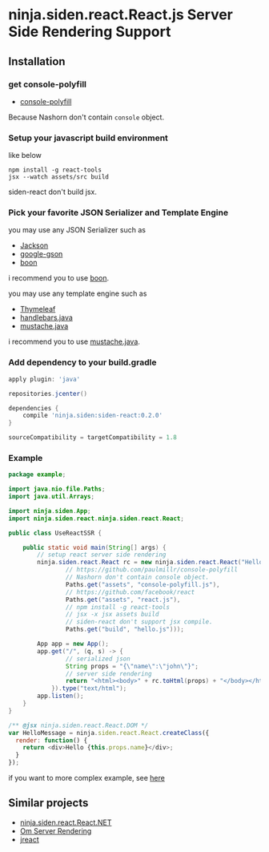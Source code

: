 # ninja.siden.react.React.js Server Side Rendering Support

## Installation

### get console-polyfill

* [console-polyfill](https://github.com/paulmillr/console-polyfill) 

Because Nashorn don't contain `console` object.

### Setup your javascript build environment

like below
```
npm install -g react-tools
jsx --watch assets/src build
```

siden-react don't build jsx.

### Pick your favorite JSON Serializer and Template Engine

you may use any JSON Serializer such as

* [Jackson](http://jackson.codehaus.org/)
* [google-gson](https://code.google.com/p/google-gson/)
* [boon](https://github.com/boonproject/boon)

i recommend you to use [boon](https://github.com/boonproject/boon).

you may use any template engine such as

* [Thymeleaf](http://www.thymeleaf.org/)
* [handlebars.java](https://github.com/jknack/handlebars.java)
* [mustache.java](https://github.com/spullara/mustache.java)

i recommend you to use [mustache.java](https://github.com/spullara/mustache.java).

### Add dependency to your build.gradle

```groovy
apply plugin: 'java'

repositories.jcenter()

dependencies {
	compile 'ninja.siden:siden-react:0.2.0'
}

sourceCompatibility = targetCompatibility = 1.8
```

### Example

```java
package example;

import java.nio.file.Paths;
import java.util.Arrays;

import ninja.siden.App;
import ninja.siden.react.ninja.siden.react.React;

public class UseReactSSR {

	public static void main(String[] args) {
		// setup react server side rendering
		ninja.siden.react.React rc = new ninja.siden.react.React("HelloMessage", "content", Arrays.asList(
				// https://github.com/paulmillr/console-polyfill
				// Nashorn don't contain console object.
				Paths.get("assets", "console-polyfill.js"),
				// https://github.com/facebook/react
				Paths.get("assets", "react.js"),
				// npm install -g react-tools
				// jsx -x jsx assets build
				// siden-react don't support jsx compile.
				Paths.get("build", "hello.js")));

		App app = new App();
		app.get("/", (q, s) -> {
				// serialized json
				String props = "{\"name\":\"john\"}";
				// server side rendering
				return "<html><body>" + rc.toHtml(props) + "</body></html>";
			}).type("text/html");
		app.listen();
	}
}
```

```javascript
/** @jsx ninja.siden.react.React.DOM */
var HelloMessage = ninja.siden.react.React.createClass({
  render: function() {
    return <div>Hello {this.props.name}</div>;
  }
});
```

if you want to more complex example, see [here](https://github.com/taichi/siden/tree/master/siden-example/src/main/java/example/UseReactComplexSSR.java)

## Similar projects
* [ninja.siden.react.React.NET](https://github.com/reactjs/ninja.siden.react.React.NET)
* [Om Server Rendering](https://github.com/pleasetrythisathome/om-server-rendering)
* [jreact](https://github.com/KnisterPeter/jreact/)
